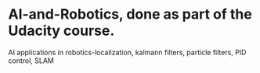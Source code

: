 # AI-and-Robotics, done as part of the Udacity course.
AI applications in robotics-localization, kalmann filters, particle filters, PID control, SLAM
